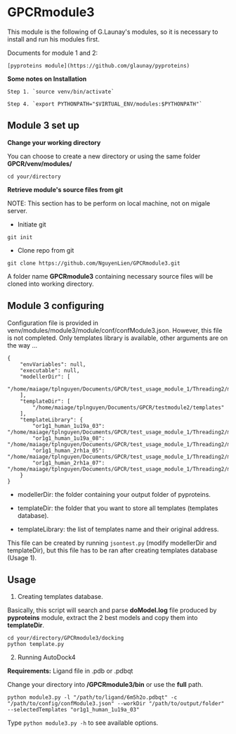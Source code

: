 # GPCRmodule3

This module is the following of G.Launay's modules, so it is necessary to install and run his modules first.

Documents for module 1 and 2:

	[pyproteins module](https://github.com/glaunay/pyproteins)
	
**Some notes on Installation**

	Step 1. `source venv/bin/activate`
			
	Step 4. `export PYTHONPATH="$VIRTUAL_ENV/modules:$PYTHONPATH"`

## Module 3 set up

**Change your working directory**

You can choose to create a new directory or using the same folder **GPCR/venv/modules/**

`cd your/directory`

**Retrieve module's source files from git**

NOTE: This section has to be perform on local machine, not on migale server.

* Initiate git

`git init`

* Clone repo from git

`git clone https://github.com/NguyenLien/GPCRmodule3.git`

A folder name **GPCRmodule3** containing necessary source files will be cloned into working directory.

## Module 3 configuring

Configuration file is provided in venv/modules/module3/module/conf/confModule3.json.
However, this file is not completed. Only templates library is available, other arguments are on the way ...
```
{
    "envVariables": null, 
    "executable": null, 
    "modellerDir": [
        "/home/maiage/tplnguyen/Documents/GPCR/test_usage_module_1/Threading2/models"
    ], 
    "templateDir": [
        "/home/maiage/tplnguyen/Documents/GPCR/testmodule2/templates"
    ], 
    "templateLibrary": {
        "or1g1_human_1u19a_03": "/home/maiage/tplnguyen/Documents/GPCR/test_usage_module_1/Threading2/models/hhAlign_1/OR1G1_HUMAN.B99990003.pdb", 
        "or1g1_human_1u19a_08": "/home/maiage/tplnguyen/Documents/GPCR/test_usage_module_1/Threading2/models/hhAlign_1/OR1G1_HUMAN.B99990008.pdb", 
        "or1g1_human_2rh1a_05": "/home/maiage/tplnguyen/Documents/GPCR/test_usage_module_1/Threading2/models/hhAlign_0/OR1G1_HUMAN.B99990005.pdb", 
        "or1g1_human_2rh1a_07": "/home/maiage/tplnguyen/Documents/GPCR/test_usage_module_1/Threading2/models/hhAlign_0/OR1G1_HUMAN.B99990007.pdb"
    }
}
```
* modellerDir: the folder containing your output folder of pyproteins.

* templateDir: the folder that you want to store all templates (templates database).

* templateLibrary: the list of templates name and their original address.

This file can be created by running `jsontest.py` (modify modellerDir and templateDir), but this file has to be ran after creating templates database (Usage 1).

## Usage

1. Creating templates database.

Basically, this script will search and parse **doModel.log** file produced by **pyproteins** module, extract the 2 best models and copy them into **templateDir**.

```
cd your/directory/GPCRmodule3/docking
python template.py
```

2. Running AutoDock4

**Requirements:** Ligand file in .pdb or .pdbqt

Change your directory into **/GPCRmodule3/bin** or use the **full** path.

```
python module3.py -l "/path/to/ligand/6m5h2o.pdbqt" -c "/path/to/config/confModule3.json" --workDir "/path/to/output/folder" --selectedTemplates "or1g1_human_1u19a_03"
```

Type `python module3.py -h` to see available options.

